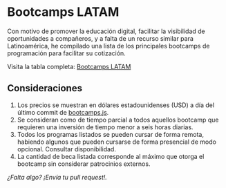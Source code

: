 # Bootcamps LATAM

Con motivo de promover la educación digital, facilitar la visibilidad de oportunidades a compañeros, y a falta de un recurso similar para Latinoamérica, he compilado una lista de los principales bootcamps de programación para facilitar su cotización.

Visita la tabla completa: [Bootcamps LATAM](https://bootcamps-latam.netlify.app)

## Consideraciones

1. Los precios se muestran en dólares estadounidenses (USD) a día del último commit de [bootcamps.js](src/scripts/bootcamps.js).
2. Se consideran como de tiempo parcial a todos aquellos bootcamp que requieren una inversión de tiempo menor a seis horas diarias.
3. Todos los programas listados se pueden cursar de forma remota, habiendo algunos que pueden cursarse de forma presencial de modo opcional. Consultar disponibilidad.
4. La cantidad de beca listada corresponde al máximo que otorga el bootcamp sin considerar patrocinios externos.

_¿Falta algo? ¡Envía tu pull request!._

